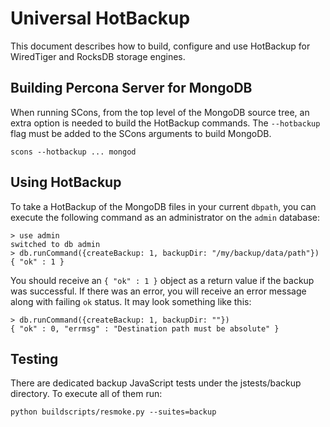 # Universal HotBackup

This document describes how to build, configure and use HotBackup for WiredTiger and RocksDB storage engines.

## Building Percona Server for MongoDB

When running SCons, from the top level of the MongoDB source tree, an extra option is needed to build the HotBackup commands. The `--hotbackup` flag must be added to the SCons arguments to build MongoDB.

```
scons --hotbackup ... mongod
```

## Using HotBackup

To take a HotBackup of the MongoDB files in your current `dbpath`, you can execute the following command as an administrator on the `admin` database:

```
> use admin
switched to db admin
> db.runCommand({createBackup: 1, backupDir: "/my/backup/data/path"})
{ "ok" : 1 }
```

You should receive an `{ "ok" : 1 }` object as a return value if the backup was successful.  If there was an error, you will receive an error message along with failing `ok` status.  It may look something like this:

```
> db.runCommand({createBackup: 1, backupDir: ""})
{ "ok" : 0, "errmsg" : "Destination path must be absolute" }
```

## Testing

There are dedicated backup JavaScript tests under the jstests/backup directory. To execute all of them run:

```
python buildscripts/resmoke.py --suites=backup
```
